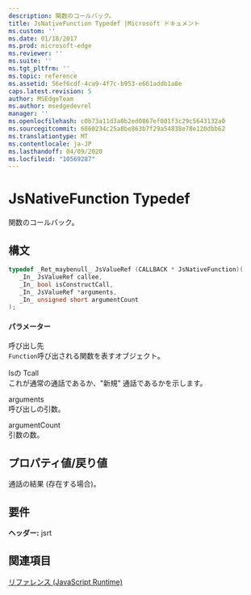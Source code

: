 ```yaml
---
description: 関数のコールバック。
title: JsNativeFunction Typedef |Microsoft ドキュメント
ms.custom: ''
ms.date: 01/18/2017
ms.prod: microsoft-edge
ms.reviewer: ''
ms.suite: ''
ms.tgt_pltfrm: ''
ms.topic: reference
ms.assetid: 56ef6cdf-4ca9-4f7c-b953-e661addb1a8e
caps.latest.revision: 5
author: MSEdgeTeam
ms.author: msedgedevrel
manager: ''
ms.openlocfilehash: c0b73a11d3a0b2ed0867ef001f3c29c5643132a0
ms.sourcegitcommit: 6860234c25a8be863b7f29a54838e78e120dbb62
ms.translationtype: MT
ms.contentlocale: ja-JP
ms.lasthandoff: 04/09/2020
ms.locfileid: "10569287"
---
```

# JsNativeFunction Typedef
関数のコールバック。  
  
## 構文  
  
```cpp  
typedef _Ret_maybenull_ JsValueRef (CALLBACK * JsNativeFunction)(  
   _In_ JsValueRef callee,  
   _In_ bool isConstructCall,  
   _In_ JsValueRef *arguments,  
   _In_ unsigned short argumentCount  
);  
```  
  
#### パラメーター  
 呼び出し先  
 `Function`呼び出される関数を表すオブジェクト。  
  
 Isの Tcall  
 これが通常の通話であるか、"新規" 通話であるかを示します。  
  
 arguments  
 呼び出しの引数。  
  
 argumentCount  
 引数の数。  
  
## プロパティ値/戻り値  
 通話の結果 (存在する場合)。  
  
## 要件  
 **ヘッダー:** jsrt  
  
## 関連項目  
 [リファレンス (JavaScript Runtime)](../chakra-hosting/reference-javascript-runtime.md)